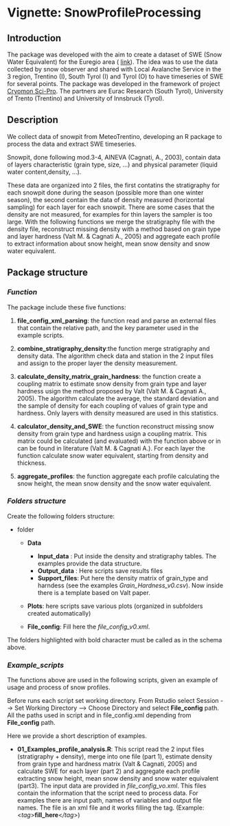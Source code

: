 Vignette: SnowProfileProcessing
================

Introduction
------------

The package was developed with the aim to create a dataset of SWE (Snow Water Equivalent) for the Euregio area ( [link](http://www.europaregion.info/it/default.asp)). The idea was to use the data collected by snow observer and shared with Local Avalanche Service in the 3 region, Trentino (I), South Tyrol (I) and Tyrol (O) to have timeseries of SWE for several points. The package was developed in the framework of project [Cryomon Sci-Pro](http://www.eurac.edu/en/research/projects/Pages/projectdetail4240.aspx). The partners are Eurac Research (South Tyrol), University of Trento (Trentino) and University of Innsbruck (Tyrol).

Description
-----------

We collect data of snowpit from MeteoTrentino, developing an R package to process the data and extract SWE timeseries.

Snowpit, done following mod.3-4, AINEVA (Cagnati, A., 2003), contain data of layers characteristic (grain type, size, ...) and physical parameter (liquid water content,density, ...).

These data are organized into 2 files, the first contatins the stratigraphy for each snowpit done during the season (possible more than one winter season), the second contain the data of density measured (horizontal sampling) for each layer for each snowpit. There are some cases that the density are not measured, for examples for thin layers the sampler is too large. With the following functions we merge the stratigraphy file with the density file, reconstruct missing density with a method based on grain type and layer hardness (Valt M. & Cagnati A., 2005) and aggregate each profile to extract information about snow height, mean snow density and snow water equivalent.

Package structure
-----------------

### *Function*

The package include these five functions:

1.  **file\_config\_xml\_parsing**: the function read and parse an external files that contain the relative path, and the key parameter used in the example scripts.

2.  **combine\_stratigraphy\_density**:the function merge stratigraphy and density data. The algorithm check data and station in the 2 input files and assign to the proper layer the density measurement.

3.  **calculate\_density\_matrix\_grain\_hardness**: the function create a coupling matrix to estimate snow density from grain type and layer hardness usign the method proposed by Valt (Valt M. & Cagnati A., 2005). The algorithm calculate the average, the standard deviation and the sample of density for each coupling of values of grain type and hardness. Only layers with density measured are used in this statistics.

4.  **calculator\_density\_and\_SWE**: the function reconstruct missing snow density from grain type and hardness usign a coupling matrix. This matrix could be calculated (and evaluated) with the function above or in can be found in literature (Valt M. & Cagnati A.). For each layer the function calculate snow water equivalent, starting from density and thickness.

5.  **aggregate\_profiles**: the function aggregate each profile calculating the snow height, the mean snow density and the snow water equivalent.

### *Folders structure*

Create the following folders structure:

-   folder

    -   **Data**

        -   **Input\_data** : Put inside the density and stratigraphy tables. The examples provide the data structure.
        -   **Output\_data** : Here scripts save results files
        -   **Support\_files**: Put here the density matrix of grain\_type and harndess (see the examples *Grain\_Hardness\_v0.csv*). Now inside there is a template based on Valt paper.

    -   **Plots**: here scripts save various plots (organized in subfolders created automatically)

    -   **File\_config**: Fill here the *file\_config\_v0.xml*.

The folders highlighted with bold character must be called as in the schema above.

### *Example\_scripts*

The functions above are used in the following scripts, given an example of usage and process of snow profiles.

Before runs each script set working directory. From Rstudio select Session --&gt; Set Working Directory --&gt; Choose Directory and select **File\_config** path. All the paths used in script and in file\_config.xml depending from **File\_config** path.

Here we provide a short description of examples.

-   **01\_Examples\_profile\_analysis.R**: This script read the 2 input files (stratigraphy + density), merge into one file (part 1), estimate density from grain type and hardness matrix (Valt & Cagnati, 2005) and calculate SWE for each layer (part 2) and aggregate each profile extracting snow height, mean snow density and snow water equivalent (part3). The input data are provided in *file\_config\_vo.xml*. This files contain the information that the script need to process data. For examples there are input path, names of variables and output file names. The file is an xml file and it works filling the tag. (Example:&lt;*tag*&gt;**fill\_here**&lt;*/tag*&gt;)
